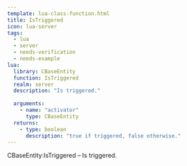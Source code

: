 ```yaml
---
template: lua-class-function.html
title: IsTriggered
icon: lua-server
tags:
  - lua
  - server
  - needs-verification
  - needs-example
lua:
  library: CBaseEntity
  function: IsTriggered
  realm: server
  description: "Is triggered."
  
  arguments:
    - name: "activator"
      type: CBaseEntity
  returns:
    - type: boolean
      description: "true if triggered, false otherwise."
---
```


<div class="lua__search__keywords">
CBaseEntity:IsTriggered &#x2013; Is triggered.
</div>
